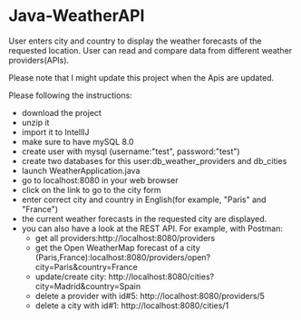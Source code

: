 # Java-WeatherAPI

User enters city and country to display the weather forecasts of the requested location. User can read and compare data from different weather providers(APIs).

Please note that I might update this project when the Apis are updated.

 Please following the instructions:
- download the project
- unzip it
- import it to IntellIJ
- make sure to have mySQL 8.0
- create user with mysql (username:"test", password:"test")
- create two databases for this user:db_weather_providers and db_cities
- launch WeatherApplication.java
- go to localhost:8080 in your web browser
- click on the link to go to the city form
- enter correct city and country in English(for example, "Paris" and "France")
- the current weather forecasts in the requested city are displayed.
- you can also have a look at the REST API. For example, with Postman:
  - get all providers:http://localhost:8080/providers
  - get the Open WeatherMap forecast of a city (Paris,France):localhost:8080/providers/open?city=Paris&country=France
  - update/create city: http://localhost:8080/cities?city=Madrid&country=Spain
  - delete a provider with id#5: http://localhost:8080/providers/5
  - delete a city with id#1: http://localhost:8080/cities/1
